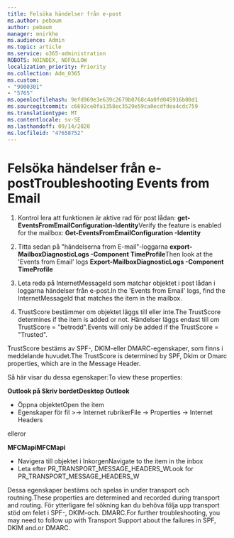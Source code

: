 ```yaml
---
title: Felsöka händelser från e-post
ms.author: pebaum
author: pebaum
manager: mnirkhe
ms.audience: Admin
ms.topic: article
ms.service: o365-administration
ROBOTS: NOINDEX, NOFOLLOW
localization_priority: Priority
ms.collection: Adm_O365
ms.custom:
- "9000301"
- "5765"
ms.openlocfilehash: 9efd969e3e639c2679b0768c4a0fd045916b00d1
ms.sourcegitcommit: c6692ce0fa1358ec3529e59ca0ecdfdea4cdc759
ms.translationtype: MT
ms.contentlocale: sv-SE
ms.lasthandoff: 09/14/2020
ms.locfileid: "47658752"
---
```

# <a name="troubleshooting-events-from-email"></a><span data-ttu-id="a7850-102">Felsöka händelser från e-post</span><span class="sxs-lookup"><span data-stu-id="a7850-102">Troubleshooting Events from Email</span></span>

1. <span data-ttu-id="a7850-103">Kontrol lera att funktionen är aktive rad för post lådan: **get- <mailbox> EventsFromEmailConfiguration-Identity**</span><span class="sxs-lookup"><span data-stu-id="a7850-103">Verify the feature is enabled for the mailbox: **Get-EventsFromEmailConfiguration -Identity <mailbox>**</span></span>

2. <span data-ttu-id="a7850-104">Titta sedan på "händelserna from E-mail"-loggarna **export-MailboxDiagnosticLogs <mailbox> -Component TimeProfile**</span><span class="sxs-lookup"><span data-stu-id="a7850-104">Then look at the 'Events from Email' logs **Export-MailboxDiagnosticLogs <mailbox> -Component TimeProfile**</span></span>

3. <span data-ttu-id="a7850-105">Leta reda på InternetMessageId som matchar objektet i post lådan i loggarna händelser från e-post.</span><span class="sxs-lookup"><span data-stu-id="a7850-105">In the 'Events from Email' logs, find the InternetMessageId that matches the item in the mailbox.</span></span>  

4. <span data-ttu-id="a7850-106">TrustScore bestämmer om objektet läggs till eller inte.</span><span class="sxs-lookup"><span data-stu-id="a7850-106">The TrustScore determines if the item is added or not.</span></span> <span data-ttu-id="a7850-107">Händelser läggs endast till om TrustScore = "betrodd".</span><span class="sxs-lookup"><span data-stu-id="a7850-107">Events will only be added if the TrustScore = "Trusted".</span></span>

<span data-ttu-id="a7850-108">TrustScore bestäms av SPF-, DKIM-eller DMARC-egenskaper, som finns i meddelande huvudet.</span><span class="sxs-lookup"><span data-stu-id="a7850-108">The TrustScore is determined by SPF, Dkim or Dmarc properties, which are in the Message Header.</span></span>

<span data-ttu-id="a7850-109">Så här visar du dessa egenskaper:</span><span class="sxs-lookup"><span data-stu-id="a7850-109">To view these properties:</span></span>

<span data-ttu-id="a7850-110">**Outlook på Skriv bordet**</span><span class="sxs-lookup"><span data-stu-id="a7850-110">**Desktop Outlook**</span></span>

- <span data-ttu-id="a7850-111">Öppna objektet</span><span class="sxs-lookup"><span data-stu-id="a7850-111">Open the item</span></span>
- <span data-ttu-id="a7850-112">Egenskaper för fil >-> Internet rubriker</span><span class="sxs-lookup"><span data-stu-id="a7850-112">File -> Properties -> Internet Headers</span></span>

<span data-ttu-id="a7850-113">eller</span><span class="sxs-lookup"><span data-stu-id="a7850-113">or</span></span>

<span data-ttu-id="a7850-114">**MFCMapi**</span><span class="sxs-lookup"><span data-stu-id="a7850-114">**MFCMapi**</span></span>

- <span data-ttu-id="a7850-115">Navigera till objektet i Inkorgen</span><span class="sxs-lookup"><span data-stu-id="a7850-115">Navigate to the item in the inbox</span></span>
- <span data-ttu-id="a7850-116">Leta efter PR_TRANSPORT_MESSAGE_HEADERS_W</span><span class="sxs-lookup"><span data-stu-id="a7850-116">Look for PR_TRANSPORT_MESSAGE_HEADERS_W</span></span>

<span data-ttu-id="a7850-117">Dessa egenskaper bestäms och spelas in under transport och routning.</span><span class="sxs-lookup"><span data-stu-id="a7850-117">These properties are determined and recorded during transport and routing.</span></span> <span data-ttu-id="a7850-118">För ytterligare fel sökning kan du behöva följa upp transport stöd om felet i SPF-, DKIM-och. DMARC.</span><span class="sxs-lookup"><span data-stu-id="a7850-118">For further troubleshooting, you may need to follow up with Transport Support about the failures in  SPF, DKIM and.or DMARC.</span></span>